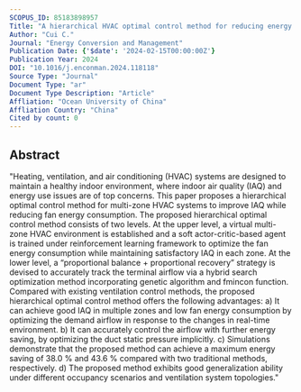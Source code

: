 ```yaml
---
SCOPUS_ID: 85183898957
Title: "A hierarchical HVAC optimal control method for reducing energy consumption and improving indoor air quality incorporating soft Actor-Critic and hybrid search optimization"
Author: "Cui C."
Journal: "Energy Conversion and Management"
Publication Date: {'$date': '2024-02-15T00:00:00Z'}
Publication Year: 2024
DOI: "10.1016/j.enconman.2024.118118"
Source Type: "Journal"
Document Type: "ar"
Document Type Description: "Article"
Affliation: "Ocean University of China"
Affliation Country: "China"
Cited by count: 0
---
```


## Abstract
"Heating, ventilation, and air conditioning (HVAC) systems are designed to maintain a healthy indoor environment, where indoor air quality (IAQ) and energy use issues are of top concerns. This paper proposes a hierarchical optimal control method for multi-zone HVAC systems to improve IAQ while reducing fan energy consumption. The proposed hierarchical optimal control method consists of two levels. At the upper level, a virtual multi-zone HVAC environment is established and a soft actor-critic-based agent is trained under reinforcement learning framework to optimize the fan energy consumption while maintaining satisfactory IAQ in each zone. At the lower level, a “proportional balance + proportional recovery” strategy is devised to accurately track the terminal airflow via a hybrid search optimization method incorporating genetic algorithm and fmincon function. Compared with existing ventilation control methods, the proposed hierarchical optimal control method offers the following advantages: a) It can achieve good IAQ in multiple zones and low fan energy consumption by optimizing the demand airflow in response to the changes in real-time environment. b) It can accurately control the airflow with further energy saving, by optimizing the duct static pressure implicitly. c) Simulations demonstrate that the proposed method can achieve a maximum energy saving of 38.0 % and 43.6 % compared with two traditional methods, respectively. d) The proposed method exhibits good generalization ability under different occupancy scenarios and ventilation system topologies."
